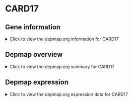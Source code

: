 <h1>CARD17</h1>

<h2>Gene information</h2>
<details>
  <summary>Click to view the depmap.org information for CARD17</summary>
  <iframe src="https://depmap.org/portal/gene/CARD17?tab=about" style="border:none;width:100%;height:800px"></iframe>
</details>

<h2>Depmap overview</h2>
<details>
  <summary>Click to view the depmap.org summary for CARD17</summary>
  <iframe src="https://depmap.org/portal/gene/CARD17?tab=overview" style="border:none;width:100%;height:800px"></iframe>
</details>

<h2>Depmap expression</h2>
<details>
  <summary>Click to view the depmap.org expression data for CARD17</summary>
  <iframe src="https://depmap.org/portal/gene/CARD17?tab=characterization" style="border:none;width:100%;height:800px"></iframe>
</details>


<!--
<h2>Reactome Pathway diagram</h2>
<details>
  <summary>Click to view Reactome pathway for CARD17</summary>
  PNAME
</details>
-->


